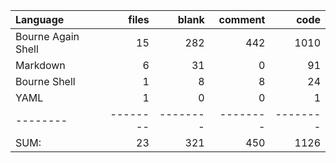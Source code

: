 Language|files|blank|comment|code
:-------|-------:|-------:|-------:|-------:
Bourne Again Shell|15|282|442|1010
Markdown|6|31|0|91
Bourne Shell|1|8|8|24
YAML|1|0|0|1
--------|--------|--------|--------|--------
SUM:|23|321|450|1126
